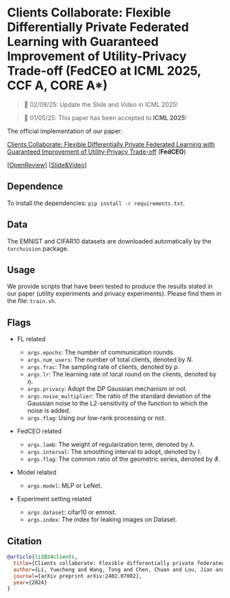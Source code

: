 # Clients Collaborate: Flexible Differentially Private Federated Learning with Guaranteed Improvement of Utility-Privacy Trade-off (FedCEO at ICML 2025, CCF A, CORE A*)

<x update>
  
> 📣 02/08/25: Update the _Slide_ and _Video_ in ICML 2025!

> 📣 01/05/25: This paper has been accepted to **ICML 2025**!

The official implementation of our paper:

[Clients Collaborate: Flexible Differentially Private Federated Learning with Guaranteed Improvement of Utility-Privacy Trade-off](https://arxiv.org/pdf/2402.07002) (**FedCEO**)

[[OpenReview](https://openreview.net/forum?id=C7dmhyTDrx&referrer=%5BAuthor%20Console%5D(%2Fgroup%3Fid%3DICML.cc%2F2025%2FConference%2FAuthors%23your-submissions))] [[Slide&Video](https://icml.cc/virtual/2025/poster/46080)]


## Dependence

To install the dependencies: `pip install -r requirements.txt`.

## Data

The EMNIST and CIFAR10 datasets are downloaded automatically by the `torchvision` package.

## Usage

We provide scripts that have been tested to produce the results stated in our paper (utility experiments and privacy experiments).
Please find them in the file: `train.sh`.

## Flags
- FL related

  - `args.epochs`: The number of communication rounds.
  - `args.num_users`: The number of total clients, denoted by $N$.
  - `args.frac`: The sampling rate of clients, denoted by $p$.
  - `args.lr`: The learning rate of local round on the clients, denoted by $\eta$.
  - `args.privacy`: Adopt the DP Gaussian mechanism or not.
  - `args.noise_multiplier`: The ratio of the standard deviation of the Gaussian noise to the L2-sensitivity of the function to which the noise is added.
  - `args.flag`: Using our low-rank processing or not.
- FedCEO related

    - `args.lamb`: The weight of regularization term, denoted by $\lambda$.
    - `args.interval`: The smoothing interval to adopt, denoted by $I$.
    - `args.flag`: The common ratio of the geometric series, denoted by $\vartheta$.
- Model related

  - `args.model`: MLP or LeNet.
- Experiment setting related

  - `args.dataset`: cifar10 or emnist.
  - `args.index`: The index for leaking images on Dataset.

## Citation  

```BibTex
@article{li2024clients,
  title={Clients collaborate: Flexible differentially private federated learning with guaranteed improvement of utility-privacy trade-off},
  author={Li, Yuecheng and Wang, Tong and Chen, Chuan and Lou, Jian and Chen, Bin and Yang, Lei and Zheng, Zibin},
  journal={arXiv preprint arXiv:2402.07002},
  year={2024}
}
```



